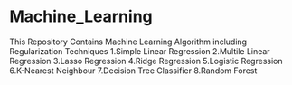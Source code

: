 # Machine_Learning

This Repository Contains Machine Learning Algorithm including Regularization Techniques
1.Simple Linear Regression
2.Multile Linear Regression
3.Lasso Regression
4.Ridge Regression
5.Logistic Regression
6.K-Nearest Neighbour
7.Decision Tree Classifier
8.Random Forest